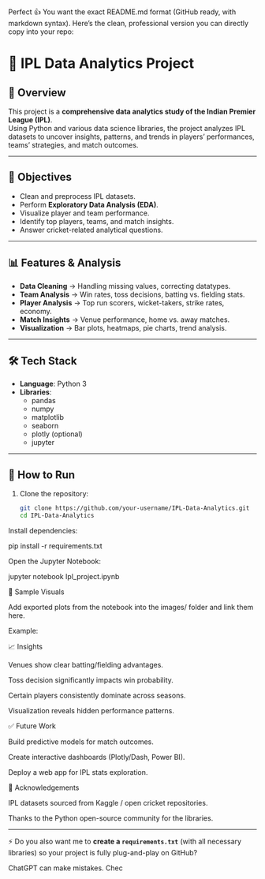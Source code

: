 Perfect 👍 You want the exact README.md format (GitHub ready, with markdown syntax). Here’s the clean, professional version you can directly copy into your repo:

# 🏏 IPL Data Analytics Project

## 📌 Overview
This project is a **comprehensive data analytics study of the Indian Premier League (IPL)**.  
Using Python and various data science libraries, the project analyzes IPL datasets to uncover insights, patterns, and trends in players’ performances, teams’ strategies, and match outcomes.  

---

## 🔑 Objectives
- Clean and preprocess IPL datasets.  
- Perform **Exploratory Data Analysis (EDA)**.  
- Visualize player and team performance.  
- Identify top players, teams, and match insights.  
- Answer cricket-related analytical questions.  

---

## 📊 Features & Analysis
- **Data Cleaning** → Handling missing values, correcting datatypes.  
- **Team Analysis** → Win rates, toss decisions, batting vs. fielding stats.  
- **Player Analysis** → Top run scorers, wicket-takers, strike rates, economy.  
- **Match Insights** → Venue performance, home vs. away matches.  
- **Visualization** → Bar plots, heatmaps, pie charts, trend analysis.  

---

## 🛠️ Tech Stack
- **Language**: Python 3  
- **Libraries**:  
  - pandas  
  - numpy  
  - matplotlib  
  - seaborn  
  - plotly (optional)  
  - jupyter  

---

## 🚀 How to Run
1. Clone the repository:
   ```bash
   git clone https://github.com/your-username/IPL-Data-Analytics.git
   cd IPL-Data-Analytics


Install dependencies:

pip install -r requirements.txt


Open the Jupyter Notebook:

jupyter notebook Ipl_project.ipynb

📸 Sample Visuals

Add exported plots from the notebook into the images/ folder and link them here.

Example:


📈 Insights

Venues show clear batting/fielding advantages.

Toss decision significantly impacts win probability.

Certain players consistently dominate across seasons.

Visualization reveals hidden performance patterns.

✅ Future Work

Build predictive models for match outcomes.

Create interactive dashboards (Plotly/Dash, Power BI).

Deploy a web app for IPL stats exploration.

🙌 Acknowledgements

IPL datasets sourced from Kaggle / open cricket repositories.

Thanks to the Python open-source community for the libraries.


---

⚡ Do you also want me to **create a `requirements.txt`** (with all necessary libraries) so your project is fully plug-and-play on GitHub?


ChatGPT can make mistakes. Chec
